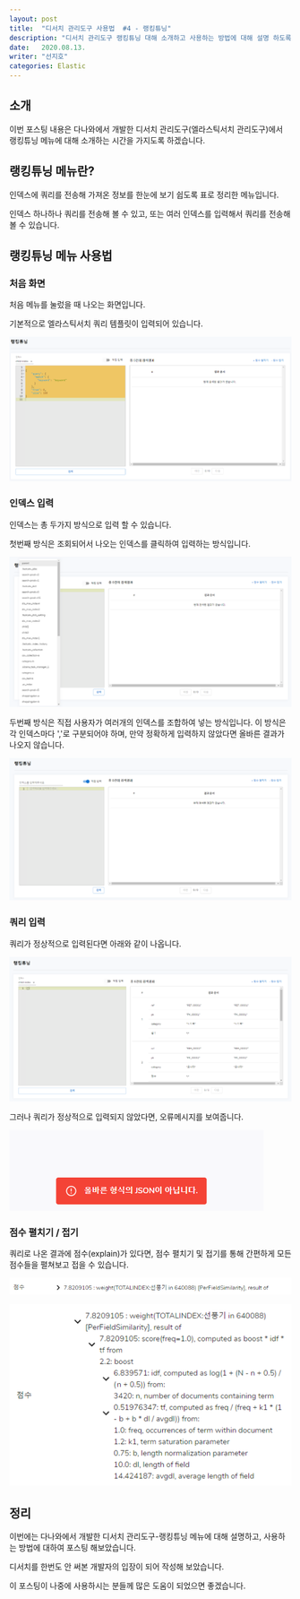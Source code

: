 ```yaml
---
layout: post
title:  "디서치 관리도구 사용법  #4 - 랭킹튜닝"
description: "디서치 관리도구 랭킹튜닝 대해 소개하고 사용하는 방법에 대해 설명 하도록 하겠습니다." 
date:   2020.08.13.
writer: "선지호"  
categories: Elastic 
---
```


## 소개

이번 포스팅 내용은 다나와에서 개발한 디서치 관리도구(엘라스틱서치 관리도구)에서 랭킹튜닝 메뉴에 대해 소개하는 시간을 가지도록 하겠습니다.

## 랭킹튜닝 메뉴란?

인덱스에 쿼리를 전송해 가져온 정보를 한눈에 보기 쉽도록 표로 정리한 메뉴입니다.

인덱스 하나하나 쿼리를 전송해 볼 수 있고, 또는 여러 인덱스를 입력해서 쿼리를 전송해 볼 수 있습니다.

## 랭킹튜닝 메뉴 사용법 

### 처음 화면

처음 메뉴를 눌렀을 때 나오는 화면입니다.

기본적으로 엘라스틱서치 쿼리 템플릿이 입력되어 있습니다.

![/images/2020-08-13-DSearch-Management-Tool-Usage-ranking-tuning/new1.png](/images/2020-08-13-DSearch-Management-Tool-Usage-ranking-tuning/new1.png)


### 인덱스 입력

인덱스는 총 두가지 방식으로 입력 할 수 있습니다.

첫번째 방식은 조회되어서 나오는 인덱스를 클릭하여 입력하는 방식입니다.

![/images/2020-08-13-DSearch-Management-Tool-Usage-ranking-tuning/2.png](/images/2020-08-13-DSearch-Management-Tool-Usage-ranking-tuning/2.png)

두번째 방식은 직접 사용자가 여러개의 인덱스를 조합하여 넣는 방식입니다.
이 방식은 각 인덱스마다 ','로 구분되어야 하며, 만약 정확하게 입력하지 않았다면 올바른 결과가 나오지 않습니다.

![/images/2020-08-13-DSearch-Management-Tool-Usage-ranking-tuning/3.png](/images/2020-08-13-DSearch-Management-Tool-Usage-ranking-tuning/3.png)


### 쿼리 입력

쿼리가 정상적으로 입력된다면 아래와 같이 나옵니다.

![/images/2020-08-13-DSearch-Management-Tool-Usage-ranking-tuning/new2.png](/images/2020-08-13-DSearch-Management-Tool-Usage-ranking-tuning/new2.png)

그러나 쿼리가 정상적으로 입력되지 않았다면, 오류메시지를 보여줍니다.

![/images/2020-08-13-DSearch-Management-Tool-Usage-ranking-tuning/5.png](/images/2020-08-13-DSearch-Management-Tool-Usage-ranking-tuning/5.png)

### 점수 펼치기 / 접기

쿼리로 나온 결과에 점수(explain)가 있다면, 점수 펼치기 및 접기를 통해 간편하게 모든 점수들을 펼쳐보고 접을 수 있습니다.

![/images/2020-08-13-DSearch-Management-Tool-Usage-ranking-tuning/6.png](/images/2020-08-13-DSearch-Management-Tool-Usage-ranking-tuning/6.png)

![/images/2020-08-13-DSearch-Management-Tool-Usage-ranking-tuning/7.png](/images/2020-08-13-DSearch-Management-Tool-Usage-ranking-tuning/7.png)


## 정리

이번에는 다나와에서 개발한 디서치 관리도구-랭킹튜닝 메뉴에 대해 설명하고, 사용하는 방법에 대하여 포스팅 해보았습니다.

디서치를 한번도 안 써본 개발자의 입장이 되어 작성해 보았습니다.

이 포스팅이 나중에 사용하시는 분들께 많은 도움이 되었으면 좋겠습니다.